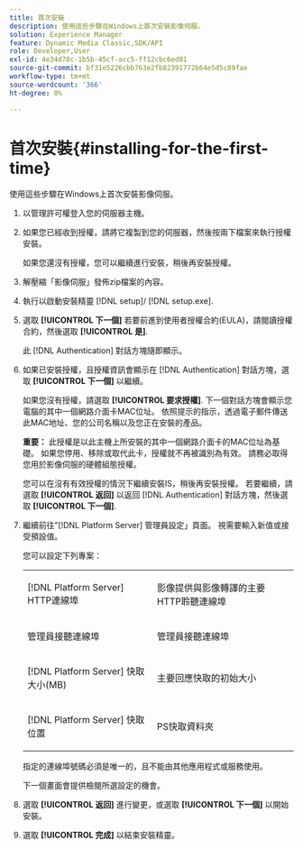 ```yaml
---
title: 首次安裝
description: 使用這些步驟在Windows上首次安裝影像伺服。
solution: Experience Manager
feature: Dynamic Media Classic,SDK/API
role: Developer,User
exl-id: 4e34d78c-1b5b-45cf-acc5-ff12cbc6ed01
source-git-commit: bf31e5226cbb763e2fb82391772b64e5d5c89fae
workflow-type: tm+mt
source-wordcount: '366'
ht-degree: 0%

---
```


# 首次安裝{#installing-for-the-first-time}

使用這些步驟在Windows上首次安裝影像伺服。

1. 以管理許可權登入您的伺服器主機。
1. 如果您已經收到授權，請將它複製到您的伺服器，然後按兩下檔案來執行授權安裝。

   如果您還沒有授權，您可以繼續進行安裝，稍後再安裝授權。

1. 解壓縮「影像伺服」發佈zip檔案的內容。
1. 執行以啟動安裝精靈 [!DNL setup]/ [!DNL setup.exe].
1. 選取 **[!UICONTROL 下一個]** 若要前進到使用者授權合約(EULA)，請閱讀授權合約，然後選取 **[!UICONTROL 是]**.

   此 [!DNL Authentication] 對話方塊隨即顯示。
1. 如果已安裝授權，且授權資訊會顯示在 [!DNL Authentication] 對話方塊，選取 **[!UICONTROL 下一個]** 以繼續。

   如果您沒有授權，請選取 **[!UICONTROL 要求授權]**. 下一個對話方塊會顯示您電腦的其中一個網路介面卡MAC位址。 依照提示的指示，透過電子郵件傳送此MAC地址、您的公司名稱以及您正在安裝的產品。

   **重要：** 此授權是以此主機上所安裝的其中一個網路介面卡的MAC位址為基礎。 如果您停用、移除或取代此卡，授權就不再被識別為有效。 請務必取得您用於影像伺服的硬體組態授權。

   您可以在沒有有效授權的情況下繼續安裝IS，稍後再安裝授權。 若要繼續，請選取 **[!UICONTROL 返回]** 以返回 [!DNL Authentication] 對話方塊，然後選取 **[!UICONTROL 下一個]**.
1. 繼續前往&quot;[!DNL Platform Server] 管理員設定」頁面。 視需要輸入新值或接受預設值。

   您可以設定下列專案：

   <table id="table_AA5D7674BBBE4AD4B373066AEF413FFD"> 
   <tbody> 
   <tr> 
      <td> <p> [!DNL Platform Server] HTTP連線埠 </p> </td>
      <td> <p>影像提供與影像轉譯的主要HTTP聆聽連線埠 </p> </td>
   </tr> 
   <tr> 
      <td> <p> 管理員接聽連線埠 </p> </td>
      <td> <p>管理員接聽連線埠 </p> </td>
   </tr> 
   <tr> 
      <td> <p> [!DNL Platform Server] 快取大小(MB) </p> </td>
      <td> <p>主要回應快取的初始大小 </p> </td>
   </tr>
   <tr> 
      <td> <p> [!DNL Platform Server] 快取位置 </p> </td>
      <td> <p>PS快取資料夾 </p> </td>
   </tr>
   </tbody>
   </table>

   指定的連線埠號碼必須是唯一的，且不能由其他應用程式或服務使用。

   下一個畫面會提供檢閱所選設定的機會。

1. 選取 **[!UICONTROL 返回]** 進行變更，或選取 **[!UICONTROL 下一個]** 以開始安裝。

1. 選取 **[!UICONTROL 完成]** 以結束安裝精靈。
